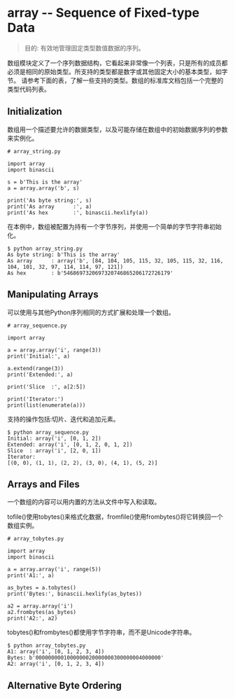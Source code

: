# array -- Sequence of Fixed-type Data
> 目的: 有效地管理固定类型数值数据的序列。

数组模块定义了一个序列数据结构，它看起来非常像一个列表，只是所有的成员都必须是相同的原始类型。所支持的类型都是数字或其他固定大小的基本类型，如字节。
请参考下面的表，了解一些支持的类型。数组的标准库文档包括一个完整的类型代码列表。

## Initialization
数组用一个描述要允许的数据类型，以及可能存储在数组中的初始数据序列的参数来实例化。
<pre><code># array_string.py

import array
import binascii

s = b'This is the array'
a = array.array('b', s)

print('As byte string:', s)
print('As array      :', a)
print('As hex        :', binascii.hexlify(a))</pre></code>
在本例中，数组被配置为持有一个字节序列，并使用一个简单的字节字符串初始化。
<pre><code>$ python array_string.py
As byte string: b'This is the array'
As array      : array('b', [84, 104, 105, 115, 32, 105, 115, 32, 116, 104, 101, 32, 97, 114, 114, 97, 121])
As hex        : b'5468697320697320746865206172726179'</pre></code>
## Manipulating Arrays
可以使用与其他Python序列相同的方式扩展和处理一个数组。
<pre><code># array_sequence.py

import array

a = array.array('i', range(3))
print('Initial:', a)

a.extend(range(3))
print('Extended:', a)

print('Slice  :', a[2:5])

print('Iterator:')
print(list(enumerate(a)))</pre></code>
支持的操作包括:切片、迭代和追加元素。
<pre><code>$ python array_sequence.py
Initial: array('i', [0, 1, 2])
Extended: array('i', [0, 1, 2, 0, 1, 2])
Slice  : array('i', [2, 0, 1])
Iterator:
[(0, 0), (1, 1), (2, 2), (3, 0), (4, 1), (5, 2)]</pre></code>
## Arrays and Files
一个数组的内容可以用内置的方法从文件中写入和读取。

tofile()使用tobytes()来格式化数据，fromfile()使用frombytes()将它转换回一个数组实例。
<pre><code># array_tobytes.py

import array
import binascii

a = array.array('i', range(5))
print('A1:', a)

as_bytes = a.tobytes()
print('Bytes:', binascii.hexlify(as_bytes))

a2 = array.array('i')
a2.frombytes(as_bytes)
print('A2:', a2)</pre></code>
tobytes()和frombytes()都使用字节字符串，而不是Unicode字符串。
<pre><code>$ python array_tobytes.py
A1: array('i', [0, 1, 2, 3, 4])
Bytes: b'0000000001000000020000000300000004000000'
A2: array('i', [0, 1, 2, 3, 4])</pre></code>
## Alternative Byte Ordering

